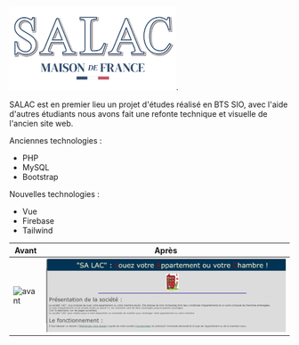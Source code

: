 
<img alt="SALAC" src="/src/assets/img/logo.webp" title="SALAC" width="300"/>.

SALAC est en premier lieu un projet d'études réalisé en BTS SIO, avec l'aide d'autres étudiants nous avons fait une refonte technique et visuelle de l'ancien site web.

Anciennes technologies :
- PHP
- MySQL
- Bootstrap

Nouvelles technologies :
- Vue
- Firebase
- Tailwind


| Avant | Après                                               |
|----------------------------|-----------------------------------------------------------|
| <img alt="avant" src="/src/assets/img/avant.gif" title="avant"/> | <img alt="apres" src="/src/assets/img/apres.png" title="apres" /> |
